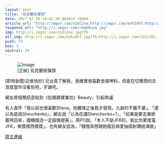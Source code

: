 ```yaml
---
layout: post
title: "烏克蘭核彈頭"
date: 2017-07-28 14:42:20.884024 +0800
article_url: "http://imgur.com/n1dl2ve;http://imgur.com/enh2dVf;http://imgur.com/CGIvZKS;http://imgur.com/yngZmau;http://imgur.com/Hx2YE2e;http://imgur.com/HJY62wK;http://imgur.com/Lto4xzA;http://imgur.com/oqCTVg4"
response_url: "http://i.imgur.com//mqU4uvq.jpg"
img: http://i.imgur.com/n1dl2ve.jpg?fb
all_img: http://i.imgur.com/enh2dVf.jpg?fb;http://i.imgur.com/CGIvZKS.jpg?fb;http://i.imgur.com/yngZmau.jpg?fb;http://i.imgur.com/Hx2YE2e.jpg?fb;http://i.imgur.com/HJY62wK.jpg?fb;http://i.imgur.com/Lto4xzA.jpg?fb;http://i.imgur.com/oqCTVg4.jpg?fb;http://i.imgur.com//mqU4uvq.jpg
push: 75
boo: 3
neutral: 20
---
```


<figure>
<img src="http://i.imgur.com/n1dl2ve.jpg?fb" alt="image">
<figcaption>
[正妹] 烏克蘭核彈頭
</figcaption>
</figure>



[即時新聞/記者快抄] 兄台真了解我，我確實很喜歡舍甫琴科，但是在切爾西的生涯就當作沒看到吧，歹謝吼。

網友將相關訊息貼到《批踢踢實業坊》Beauty，引起熱議

有人直呼「我以前也很喜歡Sheva，他離隊之後我才發現，九爺的不離不棄」、「還以為是說Shevchenko」，網友說「以為在講Shevchenko+1」，「如果是要去東歐載咩回來，國機國造一定超俄趕美」。原PO說，「本人不是JFK的，我比你更度濫JFK，東摸摸西摸摸」，也有網友認為，「騷喔真想跟她瘋狂做愛抽插射爆她滿臉」

<a href = "https://www.ptt.cc/bbs/Beauty/M.1500567924.A.356.html">原文連結</a>

